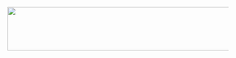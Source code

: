 <section id="header">
	<br>
	    <img width="600" height="100" src="https://wexfy.com/apex/logo.svg">
	<br>
</section>
